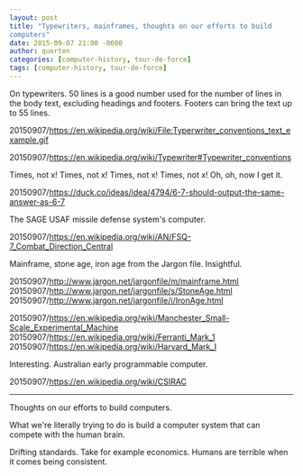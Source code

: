 ```yaml
---
layout: post
title: "Typewriters, mainframes, thoughts on our efforts to build
computers"
date: 2015-09-07 21:00 -0600
author: quorten
categories: [computer-history, tour-de-force]
tags: [computer-history, tour-de-force]
---
```


On typewriters.  50 lines is a good number used for the number of
lines in the body text, excluding headings and footers.  Footers can
bring the text up to 55 lines.

20150907/https://en.wikipedia.org/wiki/File:Typerwriter_conventions_text_example.gif

20150907/https://en.wikipedia.org/wiki/Typewriter#Typewriter_conventions

Times, not x!  Times, not x!  Times, not x!  Times, not x!  Oh, oh,
now I get it.

20150907/https://duck.co/ideas/idea/4794/6-7-should-output-the-same-answer-as-6-7

The SAGE USAF missile defense system's computer.

20150907/https://en.wikipedia.org/wiki/AN/FSQ-7_Combat_Direction_Central

Mainframe, stone age, iron age from the Jargon file.  Insightful.

20150907/http://www.jargon.net/jargonfile/m/mainframe.html  
20150907/http://www.jargon.net/jargonfile/s/StoneAge.html  
20150907/http://www.jargon.net/jargonfile/i/IronAge.html

<!-- more -->

20150907/https://en.wikipedia.org/wiki/Manchester_Small-Scale_Experimental_Machine  
20150907/https://en.wikipedia.org/wiki/Ferranti_Mark_1  
20150907/https://en.wikipedia.org/wiki/Harvard_Mark_I

Interesting.  Australian early programmable computer.

20150907/https://en.wikipedia.org/wiki/CSIRAC

----------

Thoughts on our efforts to build computers.

What we're literally trying to do is build a computer system that can
compete with the human brain.

Drifting standards.  Take for example economics.  Humans are terrible
when it comes being consistent.
